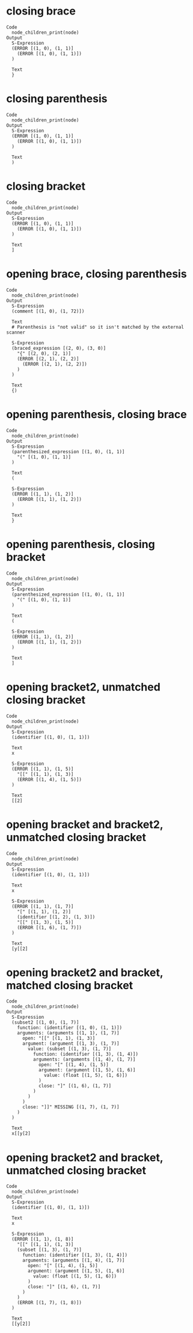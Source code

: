 # closing brace

    Code
      node_children_print(node)
    Output
      S-Expression
      (ERROR [(1, 0), (1, 1)]
        (ERROR [(1, 0), (1, 1)])
      )
      
      Text
      }
      

# closing parenthesis

    Code
      node_children_print(node)
    Output
      S-Expression
      (ERROR [(1, 0), (1, 1)]
        (ERROR [(1, 0), (1, 1)])
      )
      
      Text
      )
      

# closing bracket

    Code
      node_children_print(node)
    Output
      S-Expression
      (ERROR [(1, 0), (1, 1)]
        (ERROR [(1, 0), (1, 1)])
      )
      
      Text
      ]
      

# opening brace, closing parenthesis

    Code
      node_children_print(node)
    Output
      S-Expression
      (comment [(1, 0), (1, 72)])
      
      Text
      # Parenthesis is "not valid" so it isn't matched by the external scanner
      
      S-Expression
      (braced_expression [(2, 0), (3, 0)]
        "{" [(2, 0), (2, 1)]
        (ERROR [(2, 1), (2, 2)]
          (ERROR [(2, 1), (2, 2)])
        )
      )
      
      Text
      {)
      
      

# opening parenthesis, closing brace

    Code
      node_children_print(node)
    Output
      S-Expression
      (parenthesized_expression [(1, 0), (1, 1)]
        "(" [(1, 0), (1, 1)]
      )
      
      Text
      (
      
      S-Expression
      (ERROR [(1, 1), (1, 2)]
        (ERROR [(1, 1), (1, 2)])
      )
      
      Text
      }
      

# opening parenthesis, closing bracket

    Code
      node_children_print(node)
    Output
      S-Expression
      (parenthesized_expression [(1, 0), (1, 1)]
        "(" [(1, 0), (1, 1)]
      )
      
      Text
      (
      
      S-Expression
      (ERROR [(1, 1), (1, 2)]
        (ERROR [(1, 1), (1, 2)])
      )
      
      Text
      ]
      

# opening bracket2, unmatched closing bracket

    Code
      node_children_print(node)
    Output
      S-Expression
      (identifier [(1, 0), (1, 1)])
      
      Text
      x
      
      S-Expression
      (ERROR [(1, 1), (1, 5)]
        "[[" [(1, 1), (1, 3)]
        (ERROR [(1, 4), (1, 5)])
      )
      
      Text
      [[2]
      

# opening bracket and bracket2, unmatched closing bracket

    Code
      node_children_print(node)
    Output
      S-Expression
      (identifier [(1, 0), (1, 1)])
      
      Text
      x
      
      S-Expression
      (ERROR [(1, 1), (1, 7)]
        "[" [(1, 1), (1, 2)]
        (identifier [(1, 2), (1, 3)])
        "[[" [(1, 3), (1, 5)]
        (ERROR [(1, 6), (1, 7)])
      )
      
      Text
      [y[[2]
      

# opening bracket2 and bracket, matched closing bracket

    Code
      node_children_print(node)
    Output
      S-Expression
      (subset2 [(1, 0), (1, 7)]
        function: (identifier [(1, 0), (1, 1)])
        arguments: (arguments [(1, 1), (1, 7)]
          open: "[[" [(1, 1), (1, 3)]
          argument: (argument [(1, 3), (1, 7)]
            value: (subset [(1, 3), (1, 7)]
              function: (identifier [(1, 3), (1, 4)])
              arguments: (arguments [(1, 4), (1, 7)]
                open: "[" [(1, 4), (1, 5)]
                argument: (argument [(1, 5), (1, 6)]
                  value: (float [(1, 5), (1, 6)])
                )
                close: "]" [(1, 6), (1, 7)]
              )
            )
          )
          close: "]]" MISSING [(1, 7), (1, 7)]
        )
      )
      
      Text
      x[[y[2]
      

# opening bracket2 and bracket, unmatched closing bracket

    Code
      node_children_print(node)
    Output
      S-Expression
      (identifier [(1, 0), (1, 1)])
      
      Text
      x
      
      S-Expression
      (ERROR [(1, 1), (1, 8)]
        "[[" [(1, 1), (1, 3)]
        (subset [(1, 3), (1, 7)]
          function: (identifier [(1, 3), (1, 4)])
          arguments: (arguments [(1, 4), (1, 7)]
            open: "[" [(1, 4), (1, 5)]
            argument: (argument [(1, 5), (1, 6)]
              value: (float [(1, 5), (1, 6)])
            )
            close: "]" [(1, 6), (1, 7)]
          )
        )
        (ERROR [(1, 7), (1, 8)])
      )
      
      Text
      [[y[2]]
      


